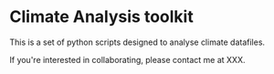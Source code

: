 # Climate Analysis toolkit

This is a set of python scripts designed to analyse climate datafiles.

If you're interested in collaborating, please contact me at XXX.
